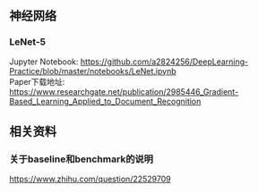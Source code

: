 ## 神经网络
### LeNet-5
Jupyter Notebook: https://github.com/a2824256/DeepLearning-Practice/blob/master/notebooks/LeNet.ipynb
<br/>
Paper下载地址:<br/>
https://www.researchgate.net/publication/2985446_Gradient-Based_Learning_Applied_to_Document_Recognition <br/>

## 相关资料
### 关于baseline和benchmark的说明
https://www.zhihu.com/question/22529709